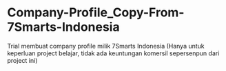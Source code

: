 # Company-Profile_Copy-From-7Smarts-Indonesia
Trial membuat company profile milik 7Smarts Indonesia (Hanya untuk keperluan project belajar, tidak ada keuntungan komersil sepersenpun dari project ini)
